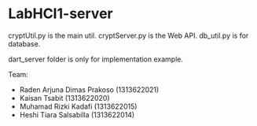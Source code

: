 # LabHCI1-server

cryptUtil.py is the main util.
cryptServer.py is the Web API.
db_util.py is for database.

dart_server folder is only for implementation example.

Team:
- Raden Arjuna Dimas Prakoso (1313622021)
- Kaisan Tsabit (1313622020)
- Muhamad Rizki Kadafi (1313622015)
- Heshi Tiara Salsabilla (1313622014)
